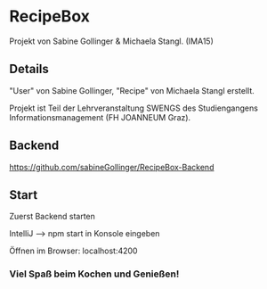 # RecipeBox

Projekt von Sabine Gollinger & Michaela Stangl. (IMA15)


## Details

"User" von Sabine Gollinger, "Recipe" von Michaela Stangl erstellt.

Projekt ist Teil der Lehrveranstaltung SWENGS des Studiengangens Informationsmanagement (FH JOANNEUM Graz).


## Backend

https://github.com/sabineGollinger/RecipeBox-Backend

## Start

Zuerst Backend starten

IntelliJ --> npm start in Konsole eingeben

Öffnen im Browser: localhost:4200


### Viel Spaß beim Kochen und Genießen!
